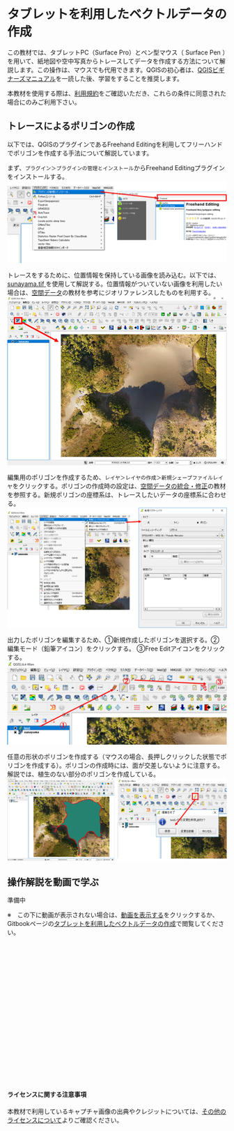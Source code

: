 # タブレットを利用したベクトルデータの作成
この教材では、タブレットPC（Surface Pro）とペン型マウス（ Surface Pen ）を用いて、紙地図や空中写真からトレースしてデータを作成する方法について解説します。この操作は、マウスでも代用できます。QGISの初心者は、[QGISビギナーズマニュアル]を一読した後、学習をすることを推奨します。

本教材を使用する際は、[利用規約]をご確認いただき、これらの条件に同意された場合にのみご利用下さい。

## トレースによるポリゴンの作成
以下では、QGISのプラグインであるFreehand Editingを利用してフリーハンドでポリゴンを作成する手法について解説しています。

まず、`プラグイン＞プラグインの管理とインストール`からFreehand Editingプラグインをインストールする。
![tablet](./pic/tablet_pic1.png)

トレースをするために、位置情報を保持している画像を読み込む。以下では、[sunayama.tif ](https://github.com/gis-oer/datasets/blob/master/raster/sunayama.tif)を使用して解説する。位置情報がついていない画像を利用したい場合は、[空間データ]の教材を参考にジオリファレンスしたものを利用する。
![tablet](./pic/tablet_pic2.png)

編集用のポリゴンを作成するため、`レイヤ＞レイヤの作成＞新規シェープファイルレイヤ`をクリックする。ポリゴンの作成時の設定は、[空間データの統合・修正]の教材を参照する。新規ポリゴンの座標系は、トレースしたいデータの座標系に合わせる。
![tablet](./pic/tablet_pic3.png)

出力したポリゴンを編集するため、①新規作成したポリゴンを選択する。② 編集モード（鉛筆アイコン）をクリックする。 ③Free Editアイコンをクリックする。
![tablet](./pic/tablet_pic4.png)

任意の形状のポリゴンを作成する（マウスの場合、長押しクリックした状態でポリゴンを作成する）。ポリゴンの作成時には、面が交差しないように注意する。解説では、植生のない部分のポリゴンを作成している。
![tablet](./pic/tablet_pic5.png)

## 操作解説を動画で学ぶ

準備中

※　この下に動画が表示されない場合は、[動画を表示する]()をクリックするか、Gitbookページの[タブレットを利用したベクトルデータの作成]()で閲覧してください。

<div style = "text-align: center;">
<iframe width="560" height="315" src="" frameborder="0" allowfullscreen></iframe></div>

#### ライセンスに関する注意事項
本教材で利用しているキャプチャ画像の出典やクレジットについては、[その他のライセンスについて]よりご確認ください。

[その他のライセンスについて]:../../license.md
[▲メニューへもどる]:./tablet.md#Menu
[QGISビギナーズマニュアル]:../../QGIS/QGIS.md
[空間データの統合・修正]:../../10/10.md
[利用規約]:../../policy.md
[利用規約]:../../../policy.md
[その他のライセンスについて]:../../license.md
[よくある質問とエラー]:../../questions/questions.md

[GISの基本概念]:../../00/00.md
[QGISビギナーズマニュアル]:../../QGIS/QGIS.md
[GRASSビギナーズマニュアル]:../../GRASS/GRASS.md
[リモートセンシングとその解析]:../../06/06.md
[既存データの地図データと属性データ]:../../07/07.md
[空間データ]:../../08/08.md
[空間データベース]:../../09/09.md
[空間データの統合・修正]:../../10/10.md
[基本的な空間解析]:../../11/11.md
[ネットワーク分析]:../../12/12.md
[領域分析]:../../13/13.md
[点データの分析]:../../14/14.md
[ラスタデータの分析]:../../15/15.md
[傾向面分析]:../../16/16.md
[空間的自己相関]:../../17/17.md
[空間補間]:../../18/18.md
[空間相関分析]:../../19/19.md
[空間分析におけるスケール]:../../20/20.md
[視覚的伝達]:../../21/21.md
[参加型GISと社会貢献]:../../26/26.md

[地理院地図]:https://maps.gsi.go.jp
[e-Stat]:https://www.e-stat.go.jp/
[国土数値情報]:http://nlftp.mlit.go.jp/ksj/
[基盤地図情報]:http://www.gsi.go.jp/kiban/
[地理院タイル]:http://maps.gsi.go.jp/development/ichiran.html

[課題ページ_QGISビギナーズマニュアル]:../../tasks/t_qgis_entry.md
[課題ページ_GRASSビギナーズマニュアル]:../../tasks/t_grass_entry.md
[課題ページ_リモートセンシングとその解析]:../../tasks/t_06.md
[課題ページ_既存データの地図データと属性データ]:../../tasks/t_07.md
[課題ページ_空間データ]:../../tasks/t_08.md
[課題ページ_空間データベース]:../../tasks/t_09.md
[課題ページ_空間データの統合・修正]:../../tasks/t_10.md
[課題ページ_基本的な空間解析]:../../tasks/t_11.md
[課題ページ_ネットワーク分析]:../../tasks/t_12.md
[課題ページ_基本的な空間解析]:../../tasks/t_13.md
[課題ページ_点データの分析]:../../tasks/t_14.md
[課題ページ_ラスタデータの分析]:../../tasks/t_15.md
[課題ページ_空間補間]:../../tasks/t_18.md
[課題ページ_視覚的伝達]:../../tasks/t_21.md
[課題ページ_参加型GISと社会貢献]:../../tasks/t_26.md
